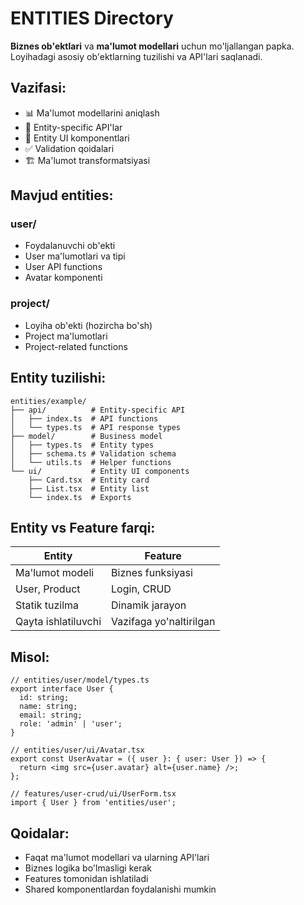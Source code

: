 # ENTITIES Directory

**Biznes ob'ektlari** va **ma'lumot modellari** uchun mo'ljallangan papka. Loyihadagi asosiy ob'ektlarning tuzilishi va API'lari saqlanadi.

## Vazifasi:

- 📊 Ma'lumot modellarini aniqlash
- 🔗 Entity-specific API'lar
- 🎨 Entity UI komponentlari
- ✅ Validation qoidalari
- 🏗️ Ma'lumot transformatsiyasi

## Mavjud entities:

### **user/**

- Foydalanuvchi ob'ekti
- User ma'lumotlari va tipi
- User API functions
- Avatar komponenti

### **project/**

- Loyiha ob'ekti (hozircha bo'sh)
- Project ma'lumotlari
- Project-related functions

## Entity tuzilishi:

```
entities/example/
├── api/          # Entity-specific API
│   ├── index.ts  # API functions
│   └── types.ts  # API response types
├── model/        # Business model
│   ├── types.ts  # Entity types
│   ├── schema.ts # Validation schema
│   └── utils.ts  # Helper functions
└── ui/           # Entity UI components
    ├── Card.tsx  # Entity card
    ├── List.tsx  # Entity list
    └── index.ts  # Exports
```

## Entity vs Feature farqi:

| Entity              | Feature                 |
| ------------------- | ----------------------- |
| Ma'lumot modeli     | Biznes funksiyasi       |
| User, Product       | Login, CRUD             |
| Statik tuzilma      | Dinamik jarayon         |
| Qayta ishlatiluvchi | Vazifaga yo'naltirilgan |

## Misol:

```tsx
// entities/user/model/types.ts
export interface User {
  id: string;
  name: string;
  email: string;
  role: 'admin' | 'user';
}

// entities/user/ui/Avatar.tsx
export const UserAvatar = ({ user }: { user: User }) => {
  return <img src={user.avatar} alt={user.name} />;
};

// features/user-crud/ui/UserForm.tsx
import { User } from 'entities/user';
```

## Qoidalar:

- Faqat ma'lumot modellari va ularning API'lari
- Biznes logika bo'lmasligi kerak
- Features tomonidan ishlatiladi
- Shared komponentlardan foydalanishi mumkin

